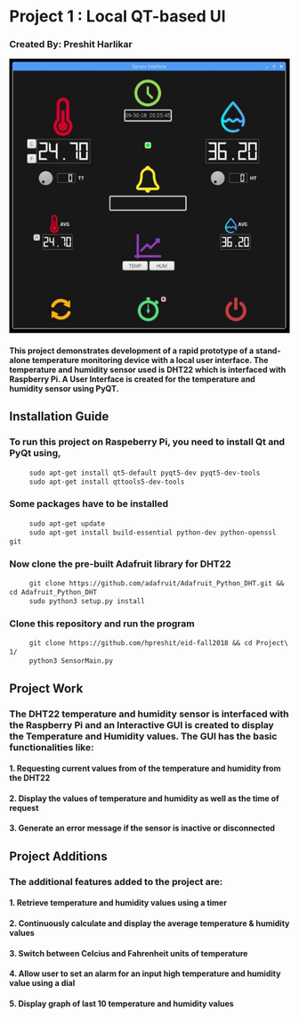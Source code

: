    # Project 1 : Local QT-based UI
   
   ### Created By: Preshit Harlikar
  
  ![GitHub Logo](SensorUI.JPG)
  
   #### This project demonstrates development of a rapid prototype of a stand-alone temperature monitoring device with a local user interface. The temperature and humidity sensor used is DHT22 which is interfaced with Raspberry Pi. A User Interface is created for the temperature and humidity sensor using PyQT.
   
   ## Installation Guide
   ### To run this project on Raspeberry Pi, you need to install Qt and PyQt using,
         sudo apt-get install qt5-default pyqt5-dev pyqt5-dev-tools
         sudo apt-get install qttools5-dev-tools
   
   ### Some packages have to be installed
         sudo apt-get update
         sudo apt-get install build-essential python-dev python-openssl git
   
   ### Now clone the pre-built Adafruit library for DHT22
         git clone https://github.com/adafruit/Adafruit_Python_DHT.git && cd Adafruit_Python_DHT
         sudo python3 setup.py install
   
   ### Clone this repository and run the program
         git clone https://github.com/hpreshit/eid-fall2018 && cd Project\ 1/
         python3 SensorMain.py
 
   
   ## Project Work
   ### The DHT22 temperature and humidity sensor is interfaced with the Raspberry Pi and an Interactive GUI is created to display the Temperature and Humidity values. The GUI has the basic functionalities like:
   #### 1. Requesting current values from of the temperature and humidity from the DHT22
   #### 2. Display the values of temperature and humidity as well as the time of request
   #### 3. Generate an error message if the sensor is inactive or disconnected
  
   ## Project Additions
   ### The additional features added to the project are:
   #### 1. Retrieve temperature and humidity values using a timer
   #### 2. Continuously calculate and display the average temperature & humidity values
   #### 3. Switch between Celcius and Fahrenheit units of temperature
   #### 4. Allow user to set an alarm for an input high temperature and humidity value using a dial
   #### 5. Display graph of last 10 temperature and humidity values
   
